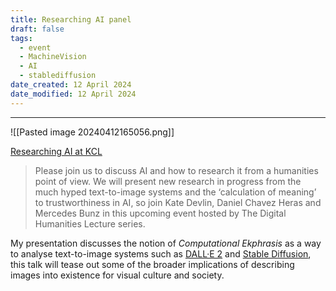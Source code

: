 ```yaml
---
title: Researching AI panel
draft: false
tags:
  - event
  - MachineVision
  - AI
  - stablediffusion
date_created: 12 April 2024
date_modified: 12 April 2024
---
```

---
![[Pasted image 20240412165056.png]]

[Researching AI at KCL](https://kingsdh.net/2022/11/04/researching-ai/)

>Please join us to discuss AI and how to research it from a humanities point of view. We will present new research in progress from the much hyped text-to-image systems and the ‘calculation of meaning’ to trustworthiness in AI, so join Kate Devlin, Daniel Chavez Heras and Mercedes Bunz in this upcoming event hosted by The Digital Humanities Lecture series.

My presentation discusses the notion of _Computational Ekphrasis_ as a way to analyse text-to-image systems such as [DALL·E 2](https://openai.com/dall-e-2/) and [Stable Diffusion](https://stability.ai/blog/stable-diffusion-v2-release), this talk will tease out some of the broader implications of describing images into existence for visual culture and society.
